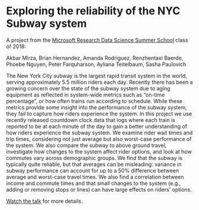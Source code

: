 # Exploring the reliability of the NYC Subway system

A project from the [Microsoft Research Data Science Summer School](https://www.microsoft.com/en-us/research/academic-program/data-science-summer-school/) class of 2018:

Akbar Mirza, Brian Hernandez, Amanda Rodriguez, Renzhentaxi Baerde, Phoebe Nguyen, Peter Farquharson, Ayliana Teitelbaum, Sasha Paulovich

The New York City subway is the largest rapid transit system in the world, serving approximately 5.5 million riders each day. Recently there has been a growing concern over the state of the subway system due to aging equipment as reflected in system-wide metrics such as “on-time percentage”, or how often trains run according to schedule. While these metrics provide some insight into the performance of the subway system, they fail to capture how riders experience the system. In this project we use recently released countdown clock data that logs where each train is reported to be at each minute of the day to gain a better understanding of how riders experience the subway system. We examine rider wait times and trip times, considering not just average but also worst-case performance of the system. We also compare the subway to above ground travel, investigate how changes to the system affect rider options, and look at how commutes vary across demographic groups. We find that the subway is typically quite reliable, but that averages can be misleading: variance in subway performance can account for up to a 50% difference between average and worst-case travel times. We also find a correlation between income and commute times and that small changes to the system (e.g., adding or removing stops or lines) can have large effects on riders’ options.

[Watch the talk](https://www.microsoft.com/en-us/research/video/data-science-summer-school-2018-exploring-the-reliability-of-the-nyc-subway-system/) for more details.
